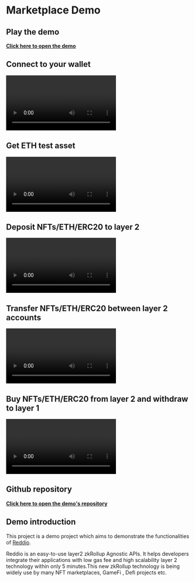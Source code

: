 # Marketplace Demo

## Play the demo

**[Click here to open the demo](https://demos.reddio.com/)**

## Connect to your wallet
 <video controls>
  <source src="/connect-wallet.mp4" type="video/mp4">
  Your browser does not support the video tag.
</video> 


## Get ETH test asset
 <video controls>
  <source src="/getting-test-asset.mp4" type="video/mp4">
  Your browser does not support the video tag.
</video> 

## Deposit NFTs/ETH/ERC20 to layer 2
 <video controls>
  <source src="/deposit-to-layer-2.mp4" type="video/mp4">
  Your browser does not support the video tag.
</video> 

## Transfer NFTs/ETH/ERC20 between layer 2 accounts
 <video controls>
  <source src="/transfer-nft.mp4" type="video/mp4">
  Your browser does not support the video tag.
</video> 


## Buy NFTs/ETH/ERC20 from layer 2 and withdraw to layer 1
 <video controls>
  <source src="/buy-token-and-withdraw.mp4" type="video/mp4">
  Your browser does not support the video tag.
</video> 


## Github repository

**[Click here to open the demo's repository](https://github.com/reddio-com/NFT-Marketplace)**

## Demo introduction

This project is a demo project which aims to demonstrate the functionalities of [Reddio](https://www.reddio.com/).

Reddio is an easy-to-use layer2 zkRollup Agnostic APIs. It helps developers integrate their applications with low gas fee and high scalability layer 2 technology within only 5 minutes.This new zkRollup technology  is being widely use by many NFT marketplaces, GameFi , Defi projects etc.


